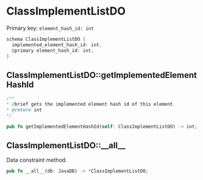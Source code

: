 # ClassImplementListDO

Primary key: `element_hash_id: int`

```rust
schema ClassImplementListDO {
  implemented_element_hash_id: int,
  @primary element_hash_id: int,
}
```
## ClassImplementListDO::getImplementedElementHashId

```java
/**
* @brief gets the implemented element hash id of this element.
* @return int
*/
```
```rust
pub fn getImplementedElementHashId(self: ClassImplementListDO) -> int;
```
## ClassImplementListDO::\_\_all\_\_

Data constraint method.

```rust
pub fn __all__(db: JavaDB) -> *ClassImplementListDO;
```
